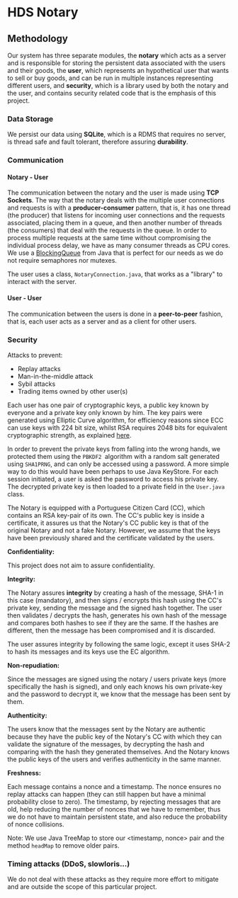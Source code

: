 # HDS Notary

## Methodology

Our system has three separate modules, the **notary** which acts as a server and is responsible for storing the persistent data associated with the users and their goods, the **user**, which represents an hypothetical user that wants to sell or buy goods, and can be run in multiple instances representing different users, and **security**, which is a library used by both the notary and the user, and contains security related code that is the emphasis of this project.

### Data Storage

We persist our data using **SQLite**, which is a RDMS that requires no server, is thread safe and fault tolerant, therefore assuring **durability**.

### Communication

#### Notary - User

The communication between the notary and the user is made using **TCP Sockets**. The way that the notary deals with the multiple user connections and requests is with a **producer-consumer** pattern, that is, it has one thread (the producer) that listens for incoming user connections and the requests associated, placing them in a queue, and then another number of threads (the consumers) that deal with the requests in the queue. In order to process multiple requests at the same time without compromising the individual process delay, we have as many consumer threads as CPU cores. We use a [BlockingQueue](http://tutorials.jenkov.com/java-util-concurrent/blockingqueue.html) from Java that is perfect for our needs as we do not require semaphores nor mutexes.

The user uses a class, `NotaryConnection.java`, that works as a "library" to interact with the server.

#### User - User

The communication between the users is done in a **peer-to-peer** fashion, that is, each user acts as a server and as a client for other users.

### Security

Attacks to prevent:

- Replay attacks
- Man-in-the-middle attack
- Sybil attacks
- Trading items owned by other user(s)

Each user has one pair of cryptographic keys, a public key known by everyone and a private key only known by him. The key pairs were generated using Elliptic Curve algorithm, for efficiency reasons since ECC can use keys with 224 bit size, whilst RSA requires 2048 bits for equivalent cryptographic strength, as explained [here](<https://www.globalsign.com/en/blog/elliptic-curve-cryptography/>). 

In order to prevent the private keys from falling into the wrong hands, we protected them using the `PBKDF2 `algorithm with a random salt generated using `SHA1PRNG`, and can only be accessed using a password. A more simple way to do this would have been perhaps to use Java KeyStore. For each session initiated, a user is asked the password to access his private key. The decrypted private key is then loaded to a private field in the `User.java` class.

The Notary is equipped with a Portuguese Citizen Card (CC), which contains an RSA key-pair of its own. The CC's public key is inside a certificate, it assures us that the Notary's CC public key is that of the original Notary and not a fake Notary. However, we assume that the keys have been previously shared and the certificate validated by the users.

**Confidentiality:**

This project does not aim to assure confidentiality.

**Integrity:**

The Notary assures **integrity** by creating a hash of the message, SHA-1 in this case (mandatory), and then signs / encrypts this hash using the CC's private key, sending the message and the signed hash together. The user then validates / decrypts the hash, generates his own hash of the message and compares both hashes to see if they are the same. If the hashes are different, then the message has been compromised and it is discarded.

The user assures integrity by following the same logic, except it uses SHA-2 to hash its messages and its keys use the EC algorithm.

**Non-repudiation:**

Since the messages are signed using the notary / users private keys (more specifically the hash is signed), and only each knows his own private-key and the password to decrypt it, we know that the message has been sent by them.

**Authenticity:**

The users know that the messages sent by the Notary are authentic because they have the public key of the Notary's CC with which they can validate the signature of the messages, by decrypting the hash and comparing with the hash they generated themselves. And the Notary knows the public keys of the users and verifies authenticity in the same manner.

**Freshness:**

Each message contains a nonce and a timestamp. The nonce ensures no replay attacks can happen (they can still happen but have a minimal probability close to zero). The timestamp, by rejecting messages that are old, help reducing the number of nonces that we have to remember, thus we do not have to maintain persistent state, and also reduce the probability of nonce collisions.

Note: We use Java TreeMap to store our <timestamp, nonce> pair and the method `headMap` to remove older pairs.

### Timing attacks (DDoS, slowloris...)

We do not deal with these attacks as they require more effort to mitigate and are outside the scope of this particular project.
